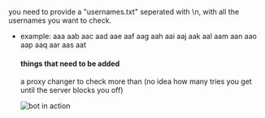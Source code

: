 you need to provide a "usernames.txt" seperated with \n, with all the usernames you want to check.

- example:
  aaa 
  aab
  aac
  aad
  aae
  aaf
  aag
  aah
  aai
  aaj
  aak
  aal
  aam
  aan
  aao
  aap
  aaq
  aar
  aas
  aat
  
  #### things that need to be added
  a proxy changer to check more than (no idea how many tries you get until the server blocks you off)
  
  ![bot in action](https://ndrr.xyz/prototype.gif)
